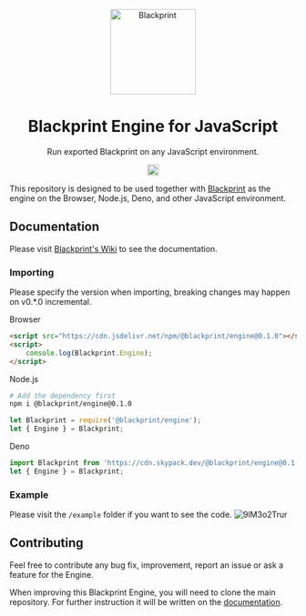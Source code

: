 <p align="center"><a href="#" target="_blank" rel="noopener noreferrer"><img width="150" src="https://avatars2.githubusercontent.com/u/61224306?s=150&v=4" alt="Blackprint"></a></p>

<h1 align="center">Blackprint Engine for JavaScript</h1>
<p align="center">Run exported Blackprint on any JavaScript environment.</p>

<p align="center">
    <a href='https://github.com/Blackprint/Blackprint/blob/master/LICENSE'><img src='https://img.shields.io/badge/License-MIT-brightgreen.svg' height='20'></a>
</p>

This repository is designed to be used together with [Blackprint](https://github.com/Blackprint/Blackprint) as the engine on the Browser, Node.js, Deno, and other JavaScript environment.

## Documentation
Please visit [Blackprint's Wiki](https://github.com/Blackprint/Blackprint/wiki/JavaScript-Standalone-Node-Engine) to see the documentation.

### Importing
Please specify the version when importing, breaking changes may happen on v0.\*.0 incremental.

Browser
```html
<script src="https://cdn.jsdelivr.net/npm/@blackprint/engine@0.1.0"></script>
<script>
	console.log(Blackprint.Engine);
</script>
```

Node.js
```sh
# Add the dependency first
npm i @blackprint/engine@0.1.0
```

```js
let Blackprint = require('@blackprint/engine');
let { Engine } = Blackprint;
```

Deno
```js
import Blackprint from 'https://cdn.skypack.dev/@blackprint/engine@0.1.0';
let { Engine } = Blackprint;
```

### Example
Please visit the `/example` folder if you want to see the code.
![9lM3o2Trur](https://user-images.githubusercontent.com/11073373/81947175-72616600-962a-11ea-8e83-cfb4ba0c85c2.png)

## Contributing
Feel free to contribute any bug fix, improvement, report an issue or ask a feature for the Engine.

When improving this Blackprint Engine, you will need to clone the main repository. For further instruction it will be written on the [documentation](http://stefansarya.gitbook.io/blackprint).